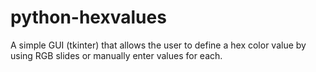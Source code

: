 # python-hexvalues
A simple GUI (tkinter) that allows the user to define a hex color value by using RGB slides or manually enter values for each.

